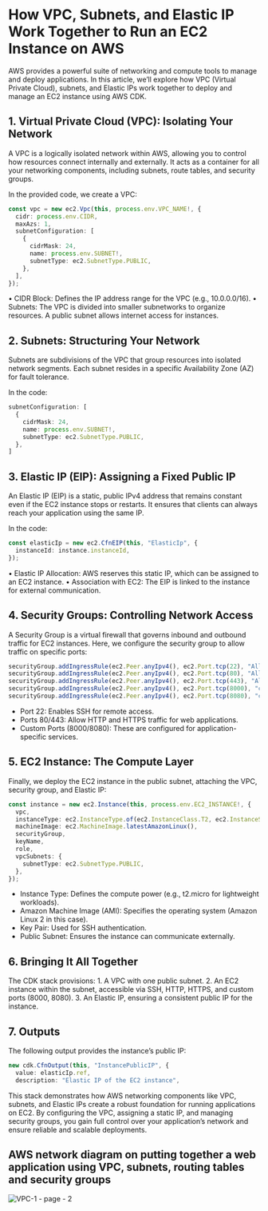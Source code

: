 # How VPC, Subnets, and Elastic IP Work Together to Run an EC2 Instance on AWS

AWS provides a powerful suite of networking and compute tools to manage and deploy applications. In this article, we’ll explore how VPC (Virtual Private Cloud), subnets, and Elastic IPs work together to deploy and manage an EC2 instance using AWS CDK.

## 1. Virtual Private Cloud (VPC): Isolating Your Network

A VPC is a logically isolated network within AWS, allowing you to control how resources connect internally and externally. It acts as a container for all your networking components, including subnets, route tables, and security groups.

In the provided code, we create a VPC:

```typescript
const vpc = new ec2.Vpc(this, process.env.VPC_NAME!, {
  cidr: process.env.CIDR,
  maxAzs: 1,
  subnetConfiguration: [
    {
      cidrMask: 24,
      name: process.env.SUBNET!,
      subnetType: ec2.SubnetType.PUBLIC,
    },
  ],
});
```

•	CIDR Block: Defines the IP address range for the VPC (e.g., 10.0.0.0/16).
•	Subnets: The VPC is divided into smaller subnetworks to organize resources. A public subnet allows internet access for instances.

## 2. Subnets: Structuring Your Network

Subnets are subdivisions of the VPC that group resources into isolated network segments. Each subnet resides in a specific Availability Zone (AZ) for fault tolerance.

In the code:

```typescript
subnetConfiguration: [
  {
    cidrMask: 24,
    name: process.env.SUBNET!,
    subnetType: ec2.SubnetType.PUBLIC,
  },
]
```

## 3. Elastic IP (EIP): Assigning a Fixed Public IP

An Elastic IP (EIP) is a static, public IPv4 address that remains constant even if the EC2 instance stops or restarts. It ensures that clients can always reach your application using the same IP.

In the code:

```typescript
const elasticIp = new ec2.CfnEIP(this, "ElasticIp", {
  instanceId: instance.instanceId,
});
```

•	Elastic IP Allocation: AWS reserves this static IP, which can be assigned to an EC2 instance.
•	Association with EC2: The EIP is linked to the instance for external communication.

## 4. Security Groups: Controlling Network Access

A Security Group is a virtual firewall that governs inbound and outbound traffic for EC2 instances. Here, we configure the security group to allow traffic on specific ports:

```typescript
securityGroup.addIngressRule(ec2.Peer.anyIpv4(), ec2.Port.tcp(22), "Allow SSH access");
securityGroup.addIngressRule(ec2.Peer.anyIpv4(), ec2.Port.tcp(80), "Allow HTTP access");
securityGroup.addIngressRule(ec2.Peer.anyIpv4(), ec2.Port.tcp(443), "Allow HTTPS access");
securityGroup.addIngressRule(ec2.Peer.anyIpv4(), ec2.Port.tcp(8000), "custom port for node service");
securityGroup.addIngressRule(ec2.Peer.anyIpv4(), ec2.Port.tcp(8080), "custom port for node service");
```

-	Port 22: Enables SSH for remote access.
-	Ports 80/443: Allow HTTP and HTTPS traffic for web applications.
-	Custom Ports (8000/8080): These are configured for application-specific services.

## 5. EC2 Instance: The Compute Layer

Finally, we deploy the EC2 instance in the public subnet, attaching the VPC, security group, and Elastic IP:

```typescript
const instance = new ec2.Instance(this, process.env.EC2_INSTANCE!, {
  vpc,
  instanceType: ec2.InstanceType.of(ec2.InstanceClass.T2, ec2.InstanceSize.MICRO),
  machineImage: ec2.MachineImage.latestAmazonLinux(),
  securityGroup,
  keyName,
  role,
  vpcSubnets: {
    subnetType: ec2.SubnetType.PUBLIC,
  },
});
```

  -	Instance Type: Defines the compute power (e.g., t2.micro for lightweight workloads).
  -	Amazon Machine Image (AMI): Specifies the operating system (Amazon Linux 2 in this case).
  -	Key Pair: Used for SSH authentication.
  -	Public Subnet: Ensures the instance can communicate externally.

## 6. Bringing It All Together

The CDK stack provisions:
	1.	A VPC with one public subnet.
	2.	An EC2 instance within the subnet, accessible via SSH, HTTP, HTTPS, and custom ports (8000, 8080).
	3.	An Elastic IP, ensuring a consistent public IP for the instance.

## 7. Outputs

The following output provides the instance’s public IP:

```typescript
new cdk.CfnOutput(this, "InstancePublicIP", {
  value: elasticIp.ref,
  description: "Elastic IP of the EC2 instance",
```

This stack demonstrates how AWS networking components like VPC, subnets, and Elastic IPs create a robust foundation for running applications on EC2. By configuring the VPC, assigning a static IP, and managing security groups, you gain full control over your application’s network and ensure reliable and scalable deployments.

## AWS network diagram on putting together a web application using VPC, subnets, routing tables and security groups

![VPC-1 - page - 2](https://github.com/user-attachments/assets/09b216b1-1c37-4608-98b5-5122a4662713)


